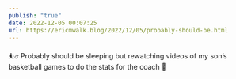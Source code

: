 ```yaml
---
publish: "true"
date: 2022-12-05 00:07:25
url: https://ericmwalk.blog/2022/12/05/probably-should-be.html
---
```


<div xmlns="http://www.w3.org/1999/xhtml">
<p>⛹️‍♂️ Probably should be sleeping but rewatching videos of my son’s basketball games to do the stats for the coach 🫣</p>
</div>